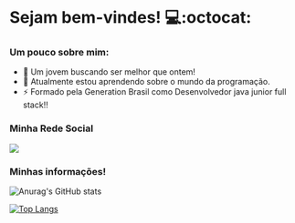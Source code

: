 # Sejam bem-vindes! 💻:octocat:

### Um pouco sobre mim:

- 🔭 Um jovem buscando ser melhor que ontem!
- 🌱 Atualmente estou aprendendo sobre o mundo da programação.
- ⚡ Formado pela Generation Brasil como Desenvolvedor java junior full stack!!

### Minha Rede Social
<!--
<a href="https://www.instagram.com/wluan_sena" alt="Instagram" target="blank">
  <img src="https://img.shields.io/badge/-Instagram-DF0174?style=for-the-badge&labelColor=DF0174&logo=instagram&logoColor=white&link=https://www.instagram.com/wluan_sena">
</a>
-->
<a href="https://www.linkedin.com/in/wesley-luan-581318203/" alt= "LinkedIN" target= "_blank">
 <img src="https://img.shields.io/badge/-LinkedIn-0077B5?style=for-the-badge&logo=linkedin&logoColor=white&link=https://www.linkedin.com/in/wesley-luan-581318203/">
</a>

### Minhas informações!

![Anurag's GitHub stats](https://github-readme-stats.vercel.app/api?username=LUANwesDEV&theme=algolia&show_icons=true)

[![Top Langs](https://github-readme-stats.vercel.app/api/top-langs/?username=LUANwesDEV&theme=algolia&layout=compact)](https://github.com/anuraghazra/github-readme-stats)


<!--
**LUANwesDEV/LUANwesDEV** is a ✨ _special_ ✨ repository because its `README.md` (this file) appears on your GitHub profile.

Here are some ideas to get you started:

- 🔭 I’m currently working on ...
- 🌱 I’m currently learning ...
- 👯 I’m looking to collaborate on ...
- 🤔 I’m looking for help with ...
- 💬 Ask me about ...
- 📫 How to reach me: ...
- 😄 Pronouns: ...
- ⚡ Fun fact: ...
-->
